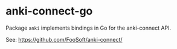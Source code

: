# anki-connect-go

Package `anki` implements bindings in Go for the anki-connect API.

See: https://github.com/FooSoft/anki-connect/